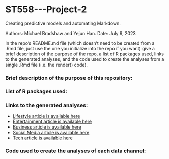 # ST558---Project-2
Creating predictive models and automating Markdown.

Authors: Michael Bradshaw and Yejun Han.
Date: July 9, 2023

In the repo’s README.md file (which doesn’t need to be created from a .Rmd file, just use the one you initialize
into the repo if you want) give a brief description of the purpose of the repo, a list of R packages used, links
to the generated analyses, and the code used to create the analyses from a single .Rmd file (i.e. the render()
code).

### Brief description of the purpose of this repository:

### List of R packages used:

### Links to the generated analyses:  

-   [Lifestyle article is available here](Lifestyle.html)
-   [Entertainment article is available here](Entertainment.html)
-   [Business article is available here](Business.html)
-   [Social Media article is available here](Social%20Media.html)
-   [Tech article is available here](Tech.html)

### Code used to create the analyses of each data channel:




